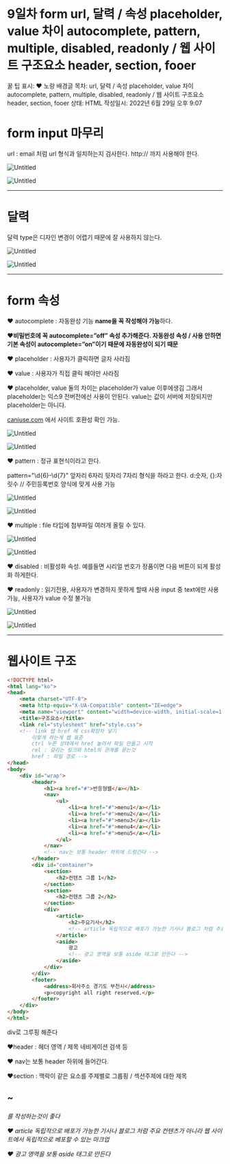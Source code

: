 # 9일차 form url, 달력 / 속성 placeholder, value 차이 autocomplete, pattern, multiple, disabled, readonly /   웹 사이트 구조요소 header, section, fooer

꿀 팁 표시: ❤ 노랑 배경글
목차: url, 달력 / 속성 placeholder, value 차이 autocomplete, pattern, multiple, disabled, readonly /   웹 사이트 구조요소 header, section, fooer
상태: HTML
작성일시: 2022년 6월 29일 오후 9:07

# form input 마무리

url : email 처럼 url 형식과 일치하는지 검사한다. http:// 까지 사용해야 한다.

![Untitled](Untitled%20101.png)

![Untitled](Untitled%20102.png)

---

# 달력

달력 type은 디자인 변경이 어렵기 때문에 잘 사용하지 않는다.

![Untitled](Untitled%20103.png)

![Untitled](Untitled%20104.png)

---

# form 속성

❤ autocomplete : 자동완성 기능 **name을 꼭 작성해야 가능**하다.

❤**비밀번호에 꼭 autocomplete=”off” 속성 추가해준다. 자동완성 속성 / 사용 안하면 기본 속성이 autocomplete=”on”이기 때문에 자동완성이 되기 때문**

❤ placeholder : 사용자가 클릭하면 글자 사라짐

❤ value : 사용자가 직접 클릭 해야만 사라짐

❤ placeholder, value 둘의 차이는 placeholder가 value 이후에생김 그래서 placeholder는 익스9 전버전에선 사용이 안된다. value는 값이 서버에 저장되지만 placeholder는 아니다.

[caniuse.com](http://caniuse.com) 에서 사이트 호환성 확인 가능.

![Untitled](Untitled%20105.png)

![Untitled](Untitled%20106.png)

❤ pattern : 정규 표현식이라고 한다.

pattern="\d{6}-\d{7}" 앞자리 6자리 뒷자리 7자리 형식을 하라고 한다.
d:숫자, {}:자릿수 // 주민등록번호 양식에 맞게 사용 가능

![Untitled](Untitled%20107.png)

![Untitled](Untitled%20108.png)

❤ multiple : file 타입에 첨부파일 여러개 올릴 수 있다.

![Untitled](Untitled%20109.png)

![Untitled](Untitled%20110.png)

❤ disabled : 비활성화 속성. 예를들면 시리얼 번호가 정품이면 다음 버튼이 되게 활성화 하게한다.

❤ readonly : 읽기전용, 사용자가 변경하지 못하게 할때 사용 input 중 text에만 사용가능, 사용자가 value 수정 불가능

![Untitled](Untitled%20111.png)

![Untitled](Untitled%20112.png)

---

# 웹사이트 구조

```html
<!DOCTYPE html>
<html lang="ko">
<head>
    <meta charset="UTF-8">
    <meta http-equiv="X-UA-Compatible" content="IE=edge">
    <meta name="viewport" content="width=device-width, initial-scale=1.0">
    <title>구조요소</title>
    <link rel="stylesheet" href="style.css">
    <!-- link 탭 href 에 css확장차 넣기
        이렇게 하는게 웹 표준
        ctrl 누른 상태에서 href 눌러서 파일 만들고 시작
        rel : 걸리는 링크와 html의 관계를 묻는것
        href : 파일 경로 -->
</head>
<body>
    <div id="wrap">
        <header>
            <h1><a href="#">반응형웹</a></h1>
            <nav>
                <ul>
                    <li><a href="#">menu1</a></li>
                    <li><a href="#">menu2</a></li>
                    <li><a href="#">menu3</a></li>
                    <li><a href="#">menu4</a></li>
                    <li><a href="#">menu5</a></li>
                </ul>
            </nav>
            <!-- nav는 보통 header 하위에 드렁간다 -->
        </header>
        <div id="container">
            <section>
                <h2>컨텐츠 그룹 1</h2>
            </section>
            <section>
                <h2>컨텐츠 그룹 2</h2>
            </section>
            <div>
                <article>
                    <h2>주요기사</h2>
                    <!-- article 독립적으로 배포가 가능한 기사나 블로그 처럼 주요 컨텐츠가 아니라 웹 사이트에서 독립적으로 베포할 수 있는 마크업 -->
                </article>
                <aside>
                    광고
                    <!-- 광고 영역을 보통 aside 태그로 만든다 -->
                </aside>
            </div>
        </div>
        <footer>
            <address>회사주소 경기도 부천시</address>
            <p>copyright all right reserved.</p>
        </footer>
    </div>
</body>
</html>
```

div로 그루핑 해준다

❤header : 헤더 영역 / 제목 네비게이션 검색 등

❤ nav는 보통 header 하위에 들어간다.

❤section : 맥락이 같은 요소를 주제별로 그룹핑 / 섹션주제에 대한 제목 <h2>~<h6>를 작성하는것이 좋다

❤ article 독립적으로 배포가 가능한 기사나 블로그 처럼 주요 컨텐츠가 아니라 웹 사이트에서 독립적으로 베포할 수 있는 마크업

❤ 광고 영역을 보통 aside 태그로 만든다